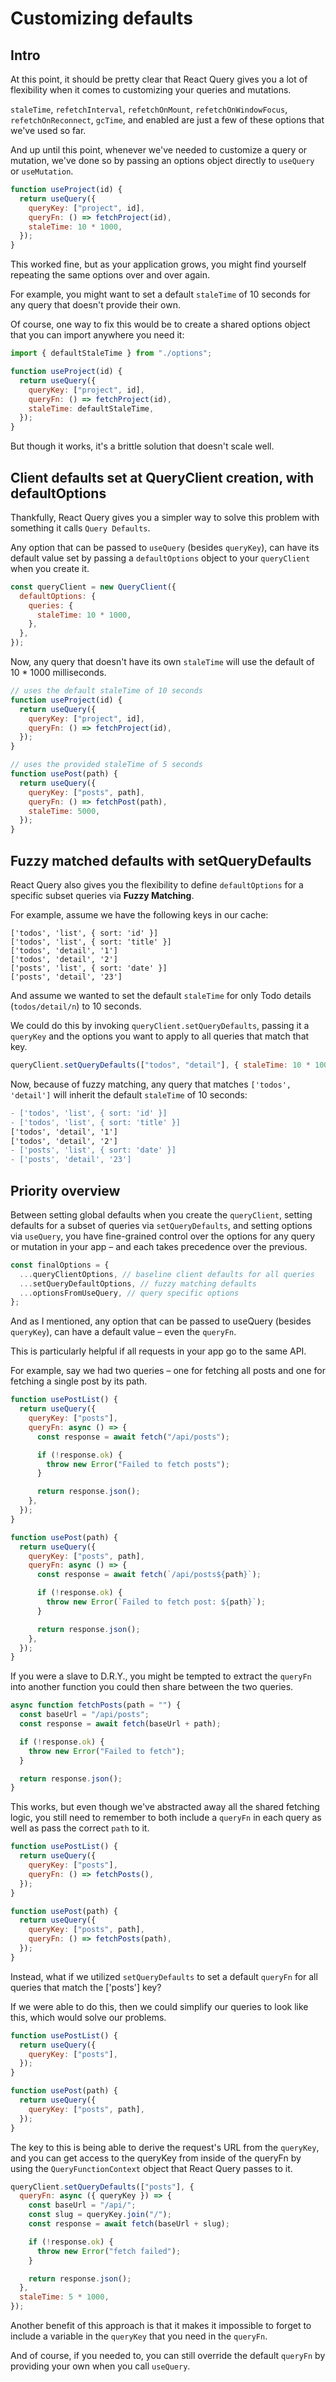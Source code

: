 # Customizing defaults

## Intro

At this point, it should be pretty clear that React Query gives you a lot of flexibility when it comes to customizing your queries and mutations.

`staleTime`, `refetchInterval`, `refetchOnMount`, `refetchOnWindowFocus`, `refetchOnReconnect`, `gcTime`, and enabled are just a few of these options that we've used so far.

And up until this point, whenever we've needed to customize a query or mutation, we've done so by passing an options object directly to `useQuery` or `useMutation`.

```js
function useProject(id) {
  return useQuery({
    queryKey: ["project", id],
    queryFn: () => fetchProject(id),
    staleTime: 10 * 1000,
  });
}
```

This worked fine, but as your application grows, you might find yourself repeating the same options over and over again.

For example, you might want to set a default `staleTime` of 10 seconds for any query that doesn't provide their own.

Of course, one way to fix this would be to create a shared options object that you can import anywhere you need it:

```js
import { defaultStaleTime } from "./options";

function useProject(id) {
  return useQuery({
    queryKey: ["project", id],
    queryFn: () => fetchProject(id),
    staleTime: defaultStaleTime,
  });
}
```

But though it works, it's a brittle solution that doesn't scale well.

## Client defaults set at QueryClient creation, with defaultOptions

Thankfully, React Query gives you a simpler way to solve this problem with something it calls `Query Defaults`.

Any option that can be passed to `useQuery` (besides `queryKey`), can have its default value set by passing a `defaultOptions` object to your `queryClient` when you create it.

```js
const queryClient = new QueryClient({
  defaultOptions: {
    queries: {
      staleTime: 10 * 1000,
    },
  },
});
```

Now, any query that doesn't have its own `staleTime` will use the default of 10 \* 1000 milliseconds.

```js
// uses the default staleTime of 10 seconds
function useProject(id) {
  return useQuery({
    queryKey: ["project", id],
    queryFn: () => fetchProject(id),
  });
}

// uses the provided staleTime of 5 seconds
function usePost(path) {
  return useQuery({
    queryKey: ["posts", path],
    queryFn: () => fetchPost(path),
    staleTime: 5000,
  });
}
```

## Fuzzy matched defaults with setQueryDefaults

React Query also gives you the flexibility to define `defaultOptions` for a specific subset queries via **Fuzzy Matching**.

For example, assume we have the following keys in our cache:

```text
['todos', 'list', { sort: 'id' }]
['todos', 'list', { sort: 'title' }]
['todos', 'detail', '1']
['todos', 'detail', '2']
['posts', 'list', { sort: 'date' }]
['posts', 'detail', '23']
```

And assume we wanted to set the default `staleTime` for only Todo details (`todos/detail/n`) to 10 seconds.

We could do this by invoking `queryClient.setQueryDefaults`, passing it a `queryKey` and the options you want to apply to all queries that match that key.

```js
queryClient.setQueryDefaults(["todos", "detail"], { staleTime: 10 * 1000 });
```

Now, because of fuzzy matching, any query that matches `['todos', 'detail']` will inherit the default `staleTime` of 10 seconds:

```diff
- ['todos', 'list', { sort: 'id' }]
- ['todos', 'list', { sort: 'title' }]
['todos', 'detail', '1']
['todos', 'detail', '2']
- ['posts', 'list', { sort: 'date' }]
- ['posts', 'detail', '23']
```

## Priority overview

Between setting global defaults when you create the `queryClient`, setting defaults for a subset of queries via `setQueryDefaults`, and setting options via `useQuery`, you have fine-grained control over the options for any query or mutation in your app – and each takes precedence over the previous.

```js
const finalOptions = {
  ...queryClientOptions, // baseline client defaults for all queries
  ...setQueryDefaultOptions, // fuzzy matching defaults
  ...optionsFromUseQuery, // query specific options
};
```

And as I mentioned, any option that can be passed to useQuery (besides `queryKey`), can have a default value – even the `queryFn`.

This is particularly helpful if all requests in your app go to the same API.

For example, say we had two queries – one for fetching all posts and one for fetching a single post by its path.

```js
function usePostList() {
  return useQuery({
    queryKey: ["posts"],
    queryFn: async () => {
      const response = await fetch("/api/posts");

      if (!response.ok) {
        throw new Error("Failed to fetch posts");
      }

      return response.json();
    },
  });
}

function usePost(path) {
  return useQuery({
    queryKey: ["posts", path],
    queryFn: async () => {
      const response = await fetch(`/api/posts${path}`);

      if (!response.ok) {
        throw new Error(`Failed to fetch post: ${path}`);
      }

      return response.json();
    },
  });
}
```

If you were a slave to D.R.Y., you might be tempted to extract the `queryFn` into another function you could then share between the two queries.

```js
async function fetchPosts(path = "") {
  const baseUrl = "/api/posts";
  const response = await fetch(baseUrl + path);

  if (!response.ok) {
    throw new Error("Failed to fetch");
  }

  return response.json();
}
```

This works, but even though we've abstracted away all the shared fetching logic, you still need to remember to both include a `queryFn` in each query as well as pass the correct `path` to it.

```js
function usePostList() {
  return useQuery({
    queryKey: ["posts"],
    queryFn: () => fetchPosts(),
  });
}

function usePost(path) {
  return useQuery({
    queryKey: ["posts", path],
    queryFn: () => fetchPosts(path),
  });
}
```

Instead, what if we utilized `setQueryDefaults` to set a default `queryFn` for all queries that match the ['posts'] key?

If we were able to do this, then we could simplify our queries to look like this, which would solve our problems.

```js
function usePostList() {
  return useQuery({
    queryKey: ["posts"],
  });
}

function usePost(path) {
  return useQuery({
    queryKey: ["posts", path],
  });
}
```

The key to this is being able to derive the request's URL from the `queryKey`, and you can get access to the queryKey from inside of the queryFn by using the `QueryFunctionContext` object that React Query passes to it.

```js
queryClient.setQueryDefaults(["posts"], {
  queryFn: async ({ queryKey }) => {
    const baseUrl = "/api/";
    const slug = queryKey.join("/");
    const response = await fetch(baseUrl + slug);

    if (!response.ok) {
      throw new Error("fetch failed");
    }

    return response.json();
  },
  staleTime: 5 * 1000,
});
```

Another benefit of this approach is that it makes it impossible to forget to include a variable in the `queryKey` that you need in the `queryFn`.

And of course, if you needed to, you can still override the default `queryFn` by providing your own when you call `useQuery`.
